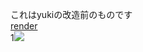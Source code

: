 これはyukiの改造前のものです<br>
<a href="https://render.com">render</a><br>
1<image src="https://raw.githubusercontent.com/nyanko3/gazouokiba/main/furan1.png" size="100px"></image>
